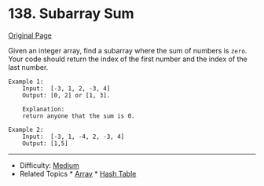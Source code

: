 # 138. Subarray Sum  
[Original Page](https://www.lintcode.com/problem/subarray-sum/description)  

Given an integer array, find a subarray where the sum of numbers is `zero`.   
Your code should return the index of the first number and the index of the last number.

```
Example 1:
	Input:  [-3, 1, 2, -3, 4]
	Output: [0, 2] or [1, 3].
	
	Explanation:
	return anyone that the sum is 0.
```

```
Example 2:
    Input:  [-3, 1, -4, 2, -3, 4]
	Output: [1,5]
```

---

* Difficulty: [Medium](https://leetcode.com/problemset/all/?difficulty=Medium)
* Related Topics * [Array](https://leetcode.com/tag/array/) * [Hash Table](https://leetcode.com/tag/hash-table/)
